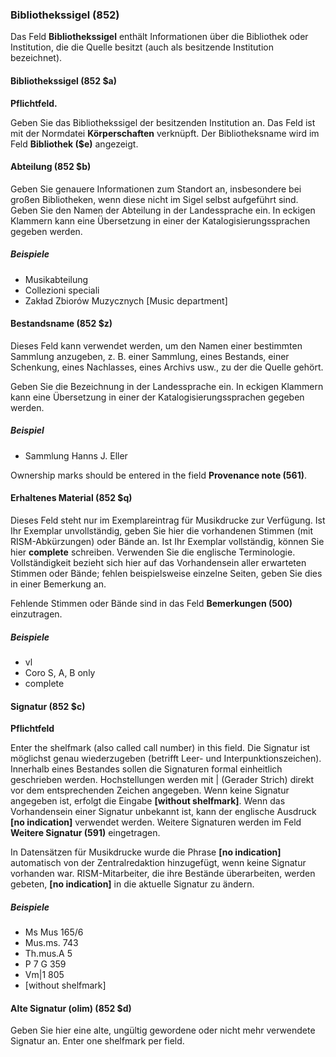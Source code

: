 ### Bibliothekssigel (852)

Das Feld **Bibliothekssigel** enthält Informationen über die Bibliothek oder Institution, die die Quelle besitzt (auch als besitzende Institution bezeichnet).

#### Bibliothekssigel (852 $a)

**Pflichtfeld.**

Geben Sie das Bibliothekssigel der besitzenden Institution an. Das Feld ist mit der Normdatei **Körperschaften** verknüpft. Der Bibliotheksname wird im Feld **Bibliothek ($e)** angezeigt.

#### Abteilung (852 $b)

Geben Sie genauere Informationen zum Standort an, insbesondere bei großen Bibliotheken, wenn diese nicht im Sigel selbst aufgeführt sind. Geben Sie den Namen der Abteilung in der Landessprache ein. In eckigen Klammern kann eine Übersetzung in einer der Katalogisierungssprachen gegeben werden.

##### Beispiele

- Musikabteilung
- Collezioni speciali
- Zakład Zbiorów Muzycznych [Music department]

#### Bestandsname (852 $z)

Dieses Feld kann verwendet werden, um den Namen einer bestimmten Sammlung anzugeben, z. B. einer Sammlung, eines Bestands, einer Schenkung, eines Nachlasses, eines Archivs usw., zu der die Quelle gehört.

Geben Sie die Bezeichnung in der Landessprache ein. In eckigen Klammern kann eine Übersetzung in einer der Katalogisierungssprachen gegeben werden.

##### Beispiel

- Sammlung Hanns J. Eller

Ownership marks should be entered in the field **Provenance note (561)**.

#### Erhaltenes Material (852 $q)

Dieses Feld steht nur im Exemplareintrag für Musikdrucke zur Verfügung. Ist Ihr Exemplar unvollständig, geben Sie hier die vorhandenen Stimmen (mit RISM-Abkürzungen) oder Bände an. Ist Ihr Exemplar vollständig, können Sie hier **complete** schreiben. Verwenden Sie die englische Terminologie. Vollständigkeit bezieht sich hier auf das Vorhandensein aller erwarteten Stimmen oder Bände; fehlen beispielsweise einzelne Seiten, geben Sie dies in einer Bemerkung an.

Fehlende Stimmen oder Bände sind in das Feld **Bemerkungen (500)** einzutragen.

##### Beispiele

- vl
- Coro S, A, B only
- complete

#### Signatur (852 $c)

**Pflichtfeld**

Enter the shelfmark (also called call number) in this field. Die Signatur ist möglichst genau wiederzugeben (betrifft Leer- und Interpunktionszeichen). Innerhalb eines Bestandes sollen die Signaturen formal einheitlich geschrieben werden. Hochstellungen werden mit | (Gerader Strich) direkt vor dem entsprechenden Zeichen angegeben. Wenn keine Signatur angegeben ist, erfolgt die Eingabe **[without shelfmark]**. Wenn das Vorhandensein einer Signatur unbekannt ist, kann der englische Ausdruck **[no indication]** verwendet werden. Weitere Signaturen werden im Feld **Weitere Signatur (591)** eingetragen.

In Datensätzen für Musikdrucke wurde die Phrase **[no indication]** automatisch von der Zentralredaktion hinzugefügt, wenn keine Signatur vorhanden war. RISM-Mitarbeiter, die ihre Bestände überarbeiten, werden gebeten, **[no indication]** in die aktuelle Signatur zu ändern.

##### Beispiele

- Ms Mus 165/6
- Mus.ms. 743
- Th.mus.A 5
- P 7 G 359
- Vm\|1 805
- [without shelfmark]

#### Alte Signatur (olim) (852 $d)

Geben Sie hier eine alte, ungültig gewordene oder nicht mehr verwendete Signatur an. Enter one shelfmark per field.
